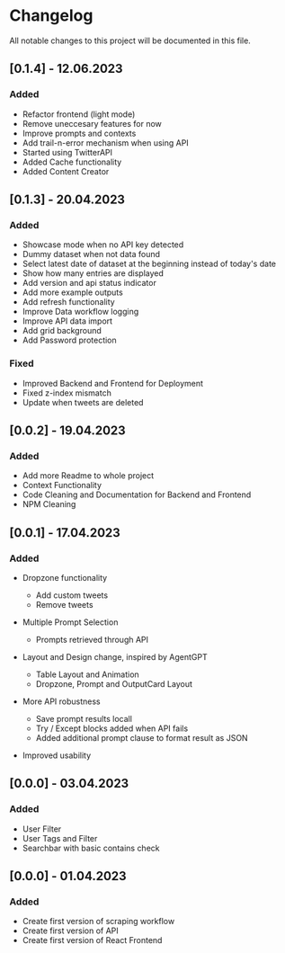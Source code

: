 # Changelog

All notable changes to this project will be documented in this file.

## [0.1.4] - 12.06.2023

### Added 

- Refactor frontend (light mode)
- Remove uneccesary features for now
- Improve prompts and contexts
- Add trail-n-error mechanism when using API
- Started using TwitterAPI
- Added Cache functionality
- Added Content Creator

## [0.1.3] - 20.04.2023

### Added 

- Showcase mode when no API key detected
- Dummy dataset when not data found
- Select latest date of dataset at the beginning instead of today's date
- Show how many entries are displayed
- Add version and api status indicator
- Add more example outputs
- Add refresh functionality
- Improve Data workflow logging
- Improve API data import
- Add grid background
- Add Password protection

### Fixed

- Improved Backend and Frontend for Deployment
- Fixed z-index mismatch
- Update when tweets are deleted 

## [0.0.2] - 19.04.2023

### Added
- Add more Readme to whole project
- Context Functionality
- Code Cleaning and Documentation for Backend and Frontend
- NPM Cleaning

## [0.0.1] - 17.04.2023

### Added
- Dropzone functionality
    - Add custom tweets
    - Remove tweets

- Multiple Prompt Selection
    - Prompts retrieved through API

- Layout and Design change, inspired by AgentGPT
    - Table Layout and Animation
    - Dropzone, Prompt and OutputCard Layout

- More API robustness
    - Save prompt results locall
    - Try / Except blocks added when API fails
    - Added additional prompt clause to format result as JSON

- Improved usability

## [0.0.0] - 03.04.2023

### Added

- User Filter
- User Tags and Filter
- Searchbar with basic contains check

## [0.0.0] - 01.04.2023

### Added

- Create first version of scraping workflow
- Create first version of API
- Create first version of React Frontend
